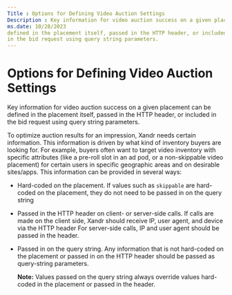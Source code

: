 ```yaml
---
Title : Options for Defining Video Auction Settings
Description : Key information for video auction success on a given placement can be
ms.date: 10/28/2023
defined in the placement itself, passed in the HTTP header, or included
in the bid request using query string parameters.
---
```



# Options for Defining Video Auction Settings



Key information for video auction success on a given placement can be
defined in the placement itself, passed in the HTTP header, or included
in the bid request using query string parameters.

To optimize auction results for an impression,
Xandr needs certain information. This
information is driven by what kind of inventory buyers are looking for.
For example, buyers often want to target video inventory with specific
attributes (like a pre-roll slot in an ad pod, or a non-skippable video
placement) for certain users in specific geographic areas and on
desirable sites/apps. This information can be provided in several ways:

- Hard-coded on the placement. If values such as `skippable` are
  hard-coded on the placement, they do not need to be passed in on the
  query string
- Passed in the HTTP header on client- or server-side calls. If calls
  are made on the client side, Xandr should
  receive IP, user agent, and device via the HTTP header For server-side
  calls, IP and user agent should be passed in the header.
- Passed in on the query string. Any information that is not hard-coded
  on the placement or passed in on the HTTP header should be passed as
  query-string parameters.
  

  <b>Note:</b> Values passed on the query
  string always override values hard-coded in the placement or passed in
  the header.

  




